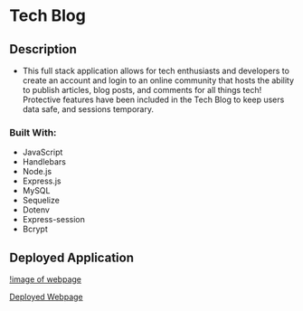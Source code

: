 # Tech Blog

## Description

- This full stack application allows for tech enthusiasts and developers to create an account and login to an online community that hosts the ability to publish articles, blog posts, and comments for all things tech! Protective features have been included in the Tech Blog to keep users data safe, and sessions temporary. 

### Built With:

- JavaScript
- Handlebars
- Node.js
- Express.js
- MySQL
- Sequelize
- Dotenv
- Express-session 
- Bcrypt

## Deployed Application

[!image of webpage]()

[Deployed Webpage](https://quiet-refuge-87724.herokuapp.com/)
